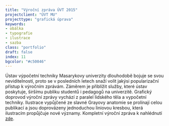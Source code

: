 ```yaml
---
title: "Výroční zpráva ÚVT 2015"
projectclient: "ÚVT MU"
projecttype: "grafická úprava"
keywords: 
- obálka
- typografie
- ilustrace
- sazba
class: "portfolio"
draft: false
index: 11
bgcolor: "#c50046"
---
```



Ústav výpočetní techniky Masarykovy univerzity dlouhodobě bojuje se svou neviditelností, proto se v&nbsp;posledních letech snaží volit jakýsi popularizační přístup k&nbsp;výročním zprávám. Záměrem je přiblížit služby, které ústav poskytuje, širšímu publiku studentů i&nbsp;pedagogů na univerzitě. Grafický doprovod výroční zprávy vychází z&nbsp;paralel lidského těla a vypočetní techniky. Ilustrace vypůjčené ze slavné Grayovy anatomie se prolínají celou publikací a&nbsp;jsou doprovázeny jednoduchou liniovou kresbou, která ilustracím propůjčuje nové významy. Kompletní výroční zpráva k&nbsp;nahlédnutí [zde](https://www.ics.muni.cz/media/3119304/uvt_vyrocni_zprava_2015.pdf).